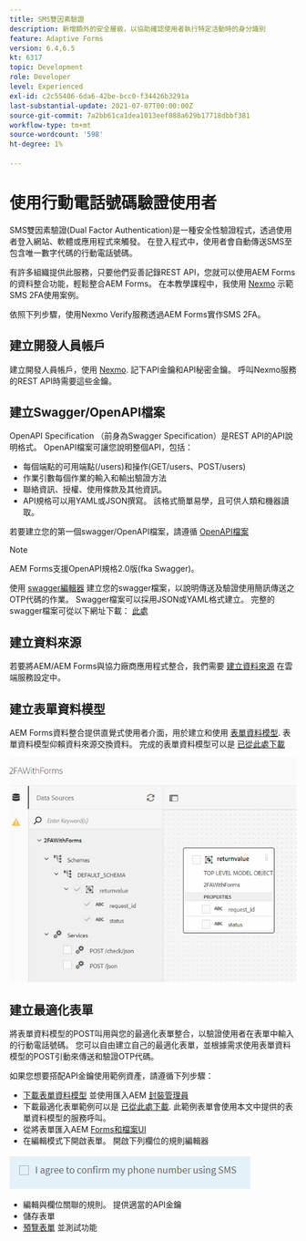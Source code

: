 ```yaml
---
title: SMS雙因素驗證
description: 新增額外的安全層級，以協助確認使用者執行特定活動時的身分識別
feature: Adaptive Forms
version: 6.4,6.5
kt: 6317
topic: Development
role: Developer
level: Experienced
exl-id: c2c55406-6da6-42be-bcc0-f34426b3291a
last-substantial-update: 2021-07-07T00:00:00Z
source-git-commit: 7a2bb61ca1dea1013eef088a629b17718dbbf381
workflow-type: tm+mt
source-wordcount: '598'
ht-degree: 1%

---
```


# 使用行動電話號碼驗證使用者

SMS雙因素驗證(Dual Factor Authentication)是一種安全性驗證程式，透過使用者登入網站、軟體或應用程式來觸發。 在登入程式中，使用者會自動傳送SMS至包含唯一數字代碼的行動電話號碼。

有許多組織提供此服務，只要他們妥善記錄REST API，您就可以使用AEM Forms的資料整合功能，輕鬆整合AEM Forms。 在本教學課程中，我使用 [Nexmo](https://developer.nexmo.com/verify/overview) 示範SMS 2FA使用案例。

依照下列步驟，使用Nexmo Verify服務透過AEM Forms實作SMS 2FA。

## 建立開發人員帳戶

建立開發人員帳戶，使用 [Nexmo](https://dashboard.nexmo.com/sign-in). 記下API金鑰和API秘密金鑰。 呼叫Nexmo服務的REST API時需要這些金鑰。

## 建立Swagger/OpenAPI檔案

OpenAPI Specification （前身為Swagger Specification）是REST API的API說明格式。 OpenAPI檔案可讓您說明整個API，包括：

* 每個端點的可用端點(/users)和操作(GET/users、POST/users)
* 作業引數每個作業的輸入和輸出驗證方法
* 聯絡資訊、授權、使用條款及其他資訊。
* API規格可以用YAML或JSON撰寫。 該格式簡單易學，且可供人類和機器讀取。

若要建立您的第一個swagger/OpenAPI檔案，請遵循 [OpenAPI檔案](https://swagger.io/docs/specification/2-0/basic-structure/)

>[!NOTE]
> AEM Forms支援OpenAPI規格2.0版(fka Swagger)。

使用 [swagger編輯器](https://editor.swagger.io/) 建立您的swagger檔案，以說明傳送及驗證使用簡訊傳送之OTP代碼的作業。 Swagger檔案可以採用JSON或YAML格式建立。 完整的swagger檔案可從以下網址下載： [此處](assets/two-factore-authentication-swagger.zip)

## 建立資料來源

若要將AEM/AEM Forms與協力廠商應用程式整合，我們需要 [建立資料來源](https://experienceleague.adobe.com/docs/experience-manager-learn/forms/ic-web-channel-tutorial/parttwo.html) 在雲端服務設定中。

## 建立表單資料模型

AEM Forms資料整合提供直覺式使用者介面，用於建立和使用 [表單資料模型](https://experienceleague.adobe.com/docs/experience-manager-65/forms/form-data-model/create-form-data-models.html). 表單資料模型仰賴資料來源交換資料。
完成的表單資料模型可以是 [已從此處下載](assets/sms-2fa-fdm.zip)

![fdm](assets/2FA-fdm.PNG)

## 建立最適化表單

將表單資料模型的POST叫用與您的最適化表單整合，以驗證使用者在表單中輸入的行動電話號碼。 您可以自由建立自己的最適化表單，並根據需求使用表單資料模型的POST引動來傳送和驗證OTP代碼。

如果您想要搭配API金鑰使用範例資產，請遵循下列步驟：

* [下載表單資料模型](assets/sms-2fa-fdm.zip) 並使用匯入AEM [封裝管理員](http://localhost:4502/crx/packmgr/index.jsp)
* 下載最適化表單範例可以是 [已從此處下載](assets/sms-2fa-verification-af.zip). 此範例表單會使用本文中提供的表單資料模型的服務呼叫。
* 從將表單匯入AEM [Forms和檔案UI](http://localhost:4502/aem/forms.html/content/dam/formsanddocuments)
* 在編輯模式下開啟表單。 開啟下列欄位的規則編輯器

![sms-send](assets/check-sms.PNG)

* 編輯與欄位關聯的規則。 提供適當的API金鑰
* 儲存表單
* [預覽表單](http://localhost:4502/content/dam/formsanddocuments/sms-2fa-verification/jcr:content?wcmmode=disabled) 並測試功能
